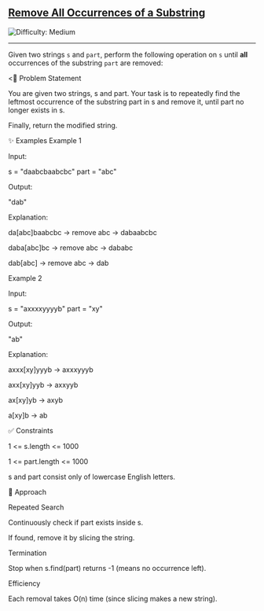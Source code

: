 <h2><a href="https://leetcode.com/problems/remove-all-occurrences-of-a-substring">Remove All Occurrences of a Substring</a></h2> <img src='https://img.shields.io/badge/Difficulty-Medium-orange' alt='Difficulty: Medium' /><hr><p>Given two strings <code>s</code> and <code>part</code>, perform the following operation on <code>s</code> until <strong>all</strong> occurrences of the substring <code>part</code> are removed:</p>

<📌 Problem Statement

You are given two strings, s and part.
Your task is to repeatedly find the leftmost occurrence of the substring part in s and remove it, until part no longer exists in s.

Finally, return the modified string.

✨ Examples
Example 1

Input:

s = "daabcbaabcbc"
part = "abc"


Output:

"dab"


Explanation:

da[abc]baabcbc → remove abc → dabaabcbc

daba[abc]bc → remove abc → dababc

dab[abc] → remove abc → dab

Example 2

Input:

s = "axxxxyyyyb"
part = "xy"


Output:

"ab"


Explanation:

axxx[xy]yyyb → axxxyyyb

axx[xy]yyb → axxyyb

ax[xy]yb → axyb

a[xy]b → ab

✅ Constraints

1 <= s.length <= 1000

1 <= part.length <= 1000

s and part consist only of lowercase English letters.

🧠 Approach

Repeated Search

Continuously check if part exists inside s.

If found, remove it by slicing the string.

Termination

Stop when s.find(part) returns -1 (means no occurrence left).

Efficiency

Each removal takes O(n) time (since slicing makes a new string).
